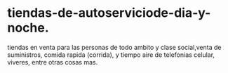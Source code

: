 # tiendas-de-autoserviciode-dia-y-noche.
tiendas en venta para las personas de todo ambito y clase social,venta de suministros, comida rapida (corrida), y tiempo aire de telefonias  celular, viveres, entre otras cosas mas.
